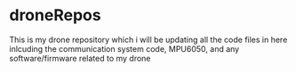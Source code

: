 # droneRepos
This is my drone repository  which i will be updating all the code files in here inlcuding the communication system code, MPU6050, and any software/firmware related to my drone

